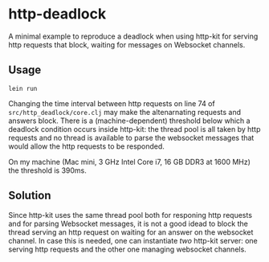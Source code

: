 # http-deadlock

A minimal example to reproduce a deadlock when using http-kit for serving http requests that block, waiting for messages on Websocket channels.

## Usage

    lein run

Changing the time interval between http requests on line 74 of `src/http_deadlock/core.clj` may make the altenarnating requests and answers block. There is a (machine-dependent) threshold below which a deadlock condition occurs inside http-kit: the thread pool is all taken by http requests and no thread is available to parse the websocket messages that would allow the http requests to be responded.

On my machine (Mac mini, 3 GHz Intel Core i7, 16 GB DDR3 at 1600 MHz) the threshold is 390ms.

## Solution

Since http-kit uses the same thread pool both for responing http requests and for parsing Websocket messages, it is not a good idead to block the thread serving an http request on waiting for an answer on the websocket channel. In case this is needed,  one can instantiate _two_ http-kit server: one serving http requests and the other one managing websocket channels.
